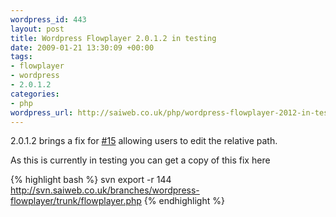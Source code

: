 ```yaml
--- 
wordpress_id: 443
layout: post
title: Wordpress Flowplayer 2.0.1.2 in testing
date: 2009-01-21 13:30:09 +00:00
tags: 
- flowplayer
- wordpress
- 2.0.1.2
categories: 
- php
wordpress_url: http://saiweb.co.uk/php/wordpress-flowplayer-2012-in-testing
---
```

2.0.1.2 brings a fix for <a href="http://trac.saiweb.co.uk/saiweb/ticket/15">#15</a> allowing users to edit the relative path.

As this is currently in testing you can get a copy of this fix here

{% highlight bash %}
svn export -r 144 http://svn.saiweb.co.uk/branches/wordpress-flowplayer/trunk/flowplayer.php
{% endhighlight %}
